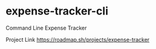 # expense-tracker-cli
 Command Line Expense Tracker

Project Link
https://roadmap.sh/projects/expense-tracker


